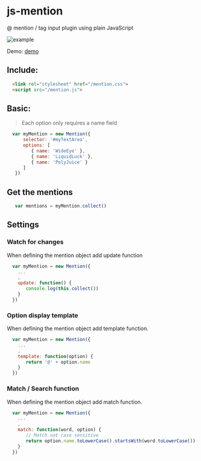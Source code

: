 # js-mention
@ mention / tag input plugin using plain JavaScript

![example](https://github.com/sean-codes/js-mention/blob/master/js-mention.gif?raw=true)

Demo: [demo](https://sean-codes.github.io/js-mention/demo/reversed.html)


## Include:
```html
  <link rel="stylesheet" href="/mention.css">
  <script src="/mention.js">
```

## Basic:
> Each option only requires a name field

```js
  var myMention = new Mention({
      selector: '#myTextArea',
      options: [
         { name: 'WideEye' },
         { name: 'LiquidLuck' },
         { name: 'PolyJuice' }
      ]
   })
```

## Get the mentions

```js
   var mentions = myMention.collect()
```

## Settings

### Watch for changes

When defining the mention object add update function
```js
  var myMention = new Mention({
    ...
    ,
    update: function() {
       console.log(this.collect())
    }
  })
```

### Option display template

When defining the mention object add template function.
```js
  var myMention = new Mention({
    ...
    ,
    template: function(option) {
       return '@' + option.name
    }
  })
```

### Match / Search function

When defining the mention object add match function.
```js
  var myMention = new Mention({
    ...
    ,
    match: function(word, option) {
       // Match not case sensitive
       return option.name.toLowerCase().startsWith(word.toLowerCase())
    }
  })
```
